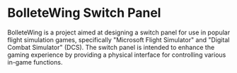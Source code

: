# BolleteWing Switch Panel

BolleteWing is a project aimed at designing a switch panel for use in popular flight simulation games, specifically "Microsoft Flight Simulator" and "Digital Combat Simulator" (DCS). The switch panel is intended to enhance the gaming experience by providing a physical interface for controlling various in-game functions.
